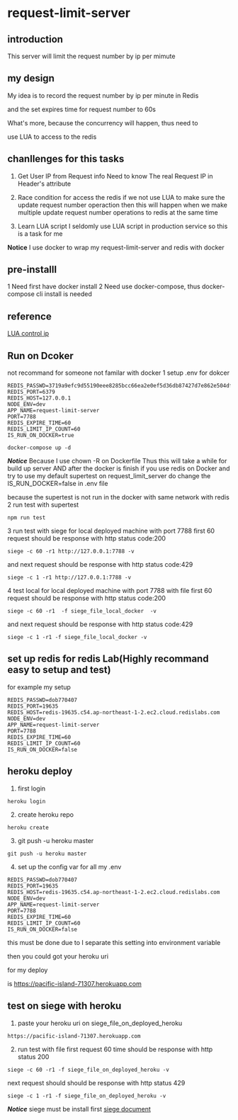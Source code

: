 # request-limit-server

## introduction

This server will limit the request number by ip per mimute 

## my design

My idea is to record the request number by ip per minute in Redis

and the set expires time for request number to  60s

What's more, because the concurrency will happen, thus need to 

use LUA to access to the redis

## chanllenges for this tasks 

1. Get User IP from Request info
Need to know The real Request IP in Header's attribute

2. Race condition for access the redis
if we not use LUA to make sure the update request number operaction
then this will happen when we make multiple update request number operations to redis at the same time

3. Learn LUA script
I seldomly use LUA script in production service so this is a task for me

**Notice**
I use docker to wrap my request-limit-server and redis with docker 
## pre-installl
1 Need first have docker install
2 Need use docker-compose, thus docker-compose cli install is needed
## reference 
[LUA control ip](https://zhuanlan.zhihu.com/p/77484377)

## Run on Dcoker
not recommand for someone not familar with docker
1 setup .env for dokcer
```shell=
REDIS_PASSWD=3719a9efc9d55190eee8285bcc66ea2e0ef5d36db87427d7e862e504df435f0b
REDIS_PORT=6379
REDIS_HOST=127.0.0.1
NODE_ENV=dev
APP_NAME=request-limit-server
PORT=7788
REDIS_EXPIRE_TIME=60
REDIS_LIMIT_IP_COUNT=60
IS_RUN_ON_DOCKER=true
```
```shell=
docker-compose up -d
```
***Notice***
Because I use chown -R  on Dockerfile
Thus this will take a while for build up server
AND after the docker is finish
if you use redis on Docker and try to use  my default supertest on request_limit_server
do change the IS_RUN_DOCKER=false in .env file

because the supertest is not run in the docker with same network with redis
2 run test with supertest
```shell=
npm run test
```
3 run test with siege for local deployed machine with port 7788
first 60 request should be response with http status code:200
```shell=
siege -c 60 -r1 http://127.0.0.1:7788 -v
```
and next request should be response with http status code:429
```shell=
siege -c 1 -r1 http://127.0.0.1:7788 -v
```
4 test local for local deployed machine with port 7788 with file
first 60 request should be response with http status code:200
```shell=
siege -c 60 -r1  -f siege_file_local_docker  -v
```
and next request should be response with http status code:429
```shell=
siege -c 1 -r1 -f siege_file_local_docker -v
```
## set up redis for redis Lab(Highly recommand easy to setup and test)
for example my setup
```shell=
REDIS_PASSWD=dob770407
REDIS_PORT=19635
REDIS_HOST=redis-19635.c54.ap-northeast-1-2.ec2.cloud.redislabs.com
NODE_ENV=dev
APP_NAME=request-limit-server
PORT=7788
REDIS_EXPIRE_TIME=60
REDIS_LIMIT_IP_COUNT=60
IS_RUN_ON_DOCKER=false
```
## heroku deploy
1. first login
```shell=
heroku login
```
2. create heroku repo
```shell=
heroku create
```
3. git push -u heroku master
```shell=
git push -u heroku master
```
4. set up the  config var for all my .env
```shell=
REDIS_PASSWD=dob770407
REDIS_PORT=19635
REDIS_HOST=redis-19635.c54.ap-northeast-1-2.ec2.cloud.redislabs.com
NODE_ENV=dev
APP_NAME=request-limit-server
PORT=7788
REDIS_EXPIRE_TIME=60
REDIS_LIMIT_IP_COUNT=60
IS_RUN_ON_DOCKER=false
```
this must be done due to I separate this setting into environment variable

then you could got your heroku uri

for my deploy

is https://pacific-island-71307.herokuapp.com
## test on siege with heroku
1. paste your heroku uri on siege_file_on_deployed_heroku
```shell=
https://pacific-island-71307.herokuapp.com
```
2. run test with file
first request 60 time should be response with http status 200
```shell=
siege -c 60 -r1 -f siege_file_on_deployed_heroku -v
```
next request should should be response with http status 429
```shell=
siege -c 1 -r1 -f siege_file_on_deployed_heroku -v
```
***Notice***
siege must be install first
[siege document](https://github.com/JoeDog/siege) 